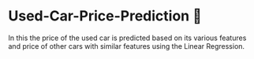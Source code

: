 # Used-Car-Price-Prediction 🚗
 In this the price of the used car is predicted based on its various features and price of other cars with similar features using the Linear Regression.
